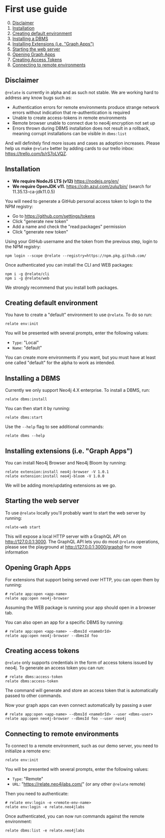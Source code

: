 # First use guide

0. [Disclaimer](#disclaimer)
1. [Installation](#installation)
2. [Creating default environment](#creating-default-environment)
3. [Installing a DBMS](#installing-a-dbms)
4. [Installing Extensions (i.e. "Graph Apps")](#installing-extensions-ie-graph-apps)
5. [Starting the web server](#starting-the-web-server)
6. [Opening Graph Apps](#opening-graph-apps)
7. [Creating Access Tokens](#creating-access-tokens)
8. [Connecting to remote environments](#connecting-to-remote-environments)

## Disclaimer
`@relate` is currently in alpha and as such not stable. We are working hard to address any know bugs such as:
- Authentication errors for remote environments produce strange network errors without indication that re-authentication is required
- Unable to create access-tokens in remote environments
- Remote browser unable to connect due to neo4j encryption not set up
- Errors thrown during DBMS installation does not result in a rollback, meaning corrupt installations can be visible in `dbms:list`

And will definitely find more issues and cases as adoption increases. Please help us make `@relate` better by adding cards to our trello inbox: https://trello.com/b/rS7oLVQZ.

## Installation
- **We require NodeJS LTS (v12)** https://nodejs.org/en/
- **We require OpenJDK v11.** https://cdn.azul.com/zulu/bin/ (search for 11.35.13-ca-jdk11.0.5)


You will need to generate a GitHub personal access token to 
login to the NPM registry:

- Go to https://github.com/settings/tokens
- Click "generate new token"
- Add a name and check the "read:packages" permission
- Click "generate new token"

Using your GitHub username and the token from the previous step, login to the NPM registry:
```shell script
npm login --scope @relate --registry=https://npm.pkg.github.com/
```



Once authenticated you can install the CLI and WEB packages:
```shell script
npm i -g @relate/cli
npm i -g @relate/web
```
We strongly recommend that you install both packages.

## Creating default environment
You have to create a "default" environment to use `@relate`.
To do so run:
```shell script
relate env:init
```
You will be presented with several prompts, enter the following values:
- `Type`: "Local"
- `Name`: "default"

You can create more environments if you want, but you must have at least one called "default" for the alpha to work as intended.

## Installing a DBMS
Currently we only support Neo4j 4.X enterprise. To install a DBMS, run:
```shell script
relate dbms:install
```

You can then start it by running:
```shell script
relate dbms:start
```

Use the `--help` flag to see additional commands:
```shell script
relate dbms --help
```

## Installing extensions (i.e. "Graph Apps")
You can install Neo4j Browser and Neo4j Bloom by running:
```shell script
relate extension:install neo4j-browser -V 1.0.1
relate extension:install neo4j-bloom -V 1.0.0
```
We will be adding more/updating extensions as we go.

## Starting the web server
To use `@relate` locally you'll probably want to start the web server by running:
```shell script
relate-web start
```
This will expose a local HTTP server with a GraphQL API on http://127.0.0.1:3000. The GraphQL API lets you do most `@relate` operations, please see the playground at http://127.0.0.1:3000/graphql for more information

## Opening Graph Apps
For extensions that support being served over HTTP, you can open them by running:
```shell script
# relate app:open <app-name>
relate app:open neo4j-browser
```
Assuming the WEB package is running your app should open in a browser tab.

You can also open an app for a specific DBMS by running:
```shell script
# relate app:open <app-name> --dbmsId <nameOrId>
relate app:open neo4j-browser --dbmsId foo
```

## Creating access tokens
`@relate` only supports credentials in the form of access tokens issued by neo4j. To generate an access token you can run:
```shell script
# relate dbms:access-token 
relate dbms:access-token
```
The command will generate and store an access token that is automatically passed to other commands.

Now your graph apps can even connect automatically by passing a user
```shell script
# relate app:open <app-name> --dbmsId <nameOrId> --user <dbms-user>
relate app:open neo4j-browser --dbmsId foo --user neo4j
```


## Connecting to remote environments
To connect to a remote environment, such as our demo server, you need to initialize a remote env:
```shell script
relate env:init
```
You will be presented with several prompts, enter the following values:
- `Type`: "Remote"
- `URL`: "https://relate.neo4jlabs.com/" (or any other `@relate` remote)

Then you need to authenticate:
```shell script
# relate env:login -e <remote-env-name>
relate env:login -e relate.neo4jlabs
```

Once authenticated, you can now run commands against the remote environment:
```shell script
relate dbms:list -e relate.neo4jlabs
```

